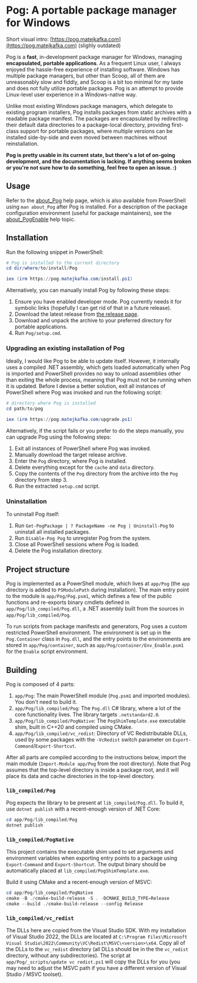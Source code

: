 # Pog: A portable package manager for Windows

Short visual intro: [https://pog.matejkafka.com](https://pog.matejkafka.com) (slighly outdated)

Pog is a **fast**, in-development package manager for Windows, managing **encapsulated, portable applications**. As a frequent Linux user, I always enjoyed the hassle-free experience of installing software. Windows has multiple package managers, but other than Scoop, all of them are unreasonably slow and fiddly, and Scoop is a bit too minimal for my taste and does not fully utilize portable packages. Pog is an attempt to provide Linux-level user experience in a Windows-native way.

Unlike most existing Windows package managers, which delegate to existing program installers, Pog installs packages from static archives with a readable package manifest. The packages are encapsulated by redirecting their default data directories to a package-local directory, providing first-class support for portable packages, where multiple versions can be installed side-by-side and even moved between machines without reinstallation.

**Pog is pretty usable in its current state, but there's a lot of on-going development, and the documentation is lacking. If anything seems broken or you're not sure how to do something, feel free to open an issue. :)**

## Usage

Refer to the [about_Pog](./app/Pog/about_Pog.help.txt) help page, which is also available from PowerShell using `man about_Pog` after Pog is installed. For a description of the package configuration environment (useful for package maintainers), see the [about_PogEnable](./app/Pog/about_PogEnable.help.txt) help topic.

## Installation

Run the following snippet in PowerShell:

```powershell
# Pog is installed to the current directory
cd dir/where/to/install/Pog

iex (irm https://pog.matejkafka.com/install.ps1)
```

Alternatively, you can manually install Pog by following these steps:

1. Ensure you have enabled developer mode. Pog currently needs it for symbolic links (hopefully I can get rid of that in a future release).
2. Download the latest release from [the release page](https://github.com/MatejKafka/Pog/releases/).
3. Download and unpack the archive to your preferred directory for portable applications.
4. Run `Pog/setup.cmd`.

### Upgrading an existing installation of Pog

Ideally, I would like Pog to be able to update itself. However, it internally uses a compiled .NET assembly, which gets loaded automatically when Pog is imported and PowerShell provides no way to unload assemblies other than exiting the whole process, meaning that Pog must not be running when it is updated. Before I devise a better solution, exit all instances of PowerShell where Pog was invoked and run the following script:

```powershell
# directory where Pog is installed
cd path/to/pog

iex (irm https://pog.matejkafka.com/upgrade.ps1)
```

Alternatively, if the script fails or you prefer to do the steps manually, you can upgrade Pog using the following steps:

1. Exit all instances of PowerShell where Pog was invoked.
2. Manually download the target release archive.
3. Enter the `Pog` directory, where Pog is installed.
4. Delete everything except for the `cache` and `data` directory.
5. Copy the contents of the `Pog` directory from the archive into the `Pog` directory from step 3.
6. Run the extracted `setup.cmd` script.

### Uninstallation

To uninstall Pog itself:

1. Run `Get-PogPackage | ? PackageName -ne Pog | Uninstall-Pog` to uninstall all installed packages.
2. Run `Disable-Pog Pog` to unregister Pog from the system.
3. Close all PowerShell sessions where Pog is loaded.
4. Delete the Pog installation directory.

## Project structure

Pog is implemented as a PowerShell module, which lives at `app/Pog` (the `app` directory is added to `PSModulePath` during installation). The main entry point to the module is `app/Pog/Pog.psm1`, which defines a few of the public functions and re-exports binary cmdlets defined in `app/Pog/lib_compiled/Pog.dll`, a .NET assembly built from the sources in `app/Pog/lib_compiled/Pog`.

To run scripts from package manifests and generators, Pog uses a custom restricted PowerShell environment. The environment is set up in the `Pog.Container` class in `Pog.dll`, and the entry points to the environments are stored in `app/Pog/container`, such as `app/Pog/container/Env_Enable.psm1` for the `Enable` script environment.

## Building

Pog is composed of 4 parts:

1. `app/Pog`: The main PowerShell module (`Pog.psm1` and imported modules). You don't need to build it.
2. `app/Pog/lib_compiled/Pog`: The `Pog.dll` C# library, where a lot of the core functionality lives. The library targets `.netstandard2.0`.
3. `app/Pog/lib_compiled/PogNative`: The `PogShimTemplate.exe` executable shim, built in C++20 and compiled using CMake.
4. `app/Pog/lib_compiled/vc_redist`: Directory of VC Redistributable DLLs, used by some packages with the `-VcRedist` switch parameter on `Export-Command`/`Export-Shortcut`.

After all parts are compiled according to the instructions below, import the main module (`Import-Module app/Pog` from the root directory). Note that Pog assumes that the top-level directory is inside a package root, and it will place its data and cache directories in the top-level directory.

### `lib_compiled/Pog`

Pog expects the library to be present at `lib_compiled/Pog.dll`. To build it, use `dotnet publish` with a recent-enough version of .NET Core:

```powershell
cd app/Pog/lib_compiled/Pog
dotnet publish
```

### `lib_compiled/PogNative`

This project contains the executable shim used to set arguments and environment variables when exporting entry points to a package using `Export-Command` and `Export-Shortcut`. The output binary should be automatically placed at `lib_compiled/PogShimTemplate.exe`.

Build it using CMake and a recent-enough version of MSVC:

```powershell
cd app/Pog/lib_compiled/PogNative
cmake -B ./cmake-build-release -S . -DCMAKE_BUILD_TYPE=Release
cmake --build ./cmake-build-release --config Release
```

### `lib_compiled/vc_redist`

The DLLs here are copied from the Visual Studio SDK. With my installation of Visual Studio 2022, the DLLs are located at `C:\Program Files\Microsoft Visual Studio\2022\Community\VC\Redist\MSVC\<version>\x64`. Copy all of the DLLs to the `vc_redist` directory (all DLLs should be in the the `vc_redist` directory, without any subdirectories). The script at `app/Pog/_scripts/update vc redist.ps1` will copy the DLLs for you (you may need to adjust the MSVC path if you have a different version of Visual Studio / MSVC toolset).